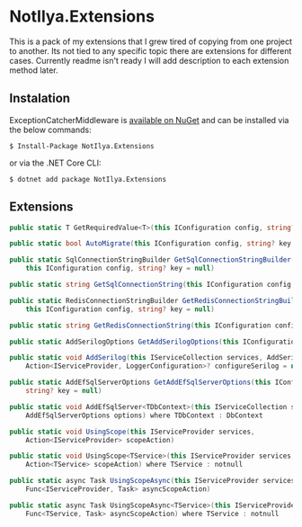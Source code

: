 # NotIlya.Extensions
This is a pack of my extensions that I grew tired of copying from one project to another. Its not tied to any specific topic there are extensions for different cases. Currently readme isn't ready I will add description to each extension method later.

## Instalation
ExceptionCatcherMiddleware is [available on NuGet](https://www.nuget.org/packages/NotIlya.Extensions) and can be installed via the below commands:
```
$ Install-Package NotIlya.Extensions
```
or via the .NET Core CLI:

```
$ dotnet add package NotIlya.Extensions
```

## Extensions
```csharp
public static T GetRequiredValue<T>(this IConfiguration config, string? key = null)

public static bool AutoMigrate(this IConfiguration config, string? key = null)
```
```csharp
public static SqlConnectionStringBuilder GetSqlConnectionStringBuilder(
    this IConfiguration config, string? key = null)

public static string GetSqlConnectionString(this IConfiguration config, string? key = null)
```
```csharp
public static RedisConnectionStringBuilder GetRedisConnectionStringBuilder(
    this IConfiguration config, string? key = null)

public static string GetRedisConnectionString(this IConfiguration config, string? key = null)
```
```csharp
public static AddSerilogOptions GetAddSerilogOptions(this IConfiguration config, string key)

public static void AddSerilog(this IServiceCollection services, AddSerilogOptions options,
    Action<IServiceProvider, LoggerConfiguration>? configureSerilog = null)
```
```csharp
public static AddEfSqlServerOptions GetAddEfSqlServerOptions(this IConfiguration config, 
    string? key = null)

public static void AddEfSqlServer<TDbContext>(this IServiceCollection services, 
    AddEfSqlServerOptions options) where TDbContext : DbContext
```
```csharp
public static void UsingScope(this IServiceProvider services, 
    Action<IServiceProvider> scopeAction)

public static void UsingScope<TService>(this IServiceProvider services, 
    Action<TService> scopeAction) where TService : notnull

public static async Task UsingScopeAsync(this IServiceProvider services, 
    Func<IServiceProvider, Task> asyncScopeAction)

public static async Task UsingScopeAsync<TService>(this IServiceProvider services, 
    Func<TService, Task> asyncScopeAction) where TService : notnull
```